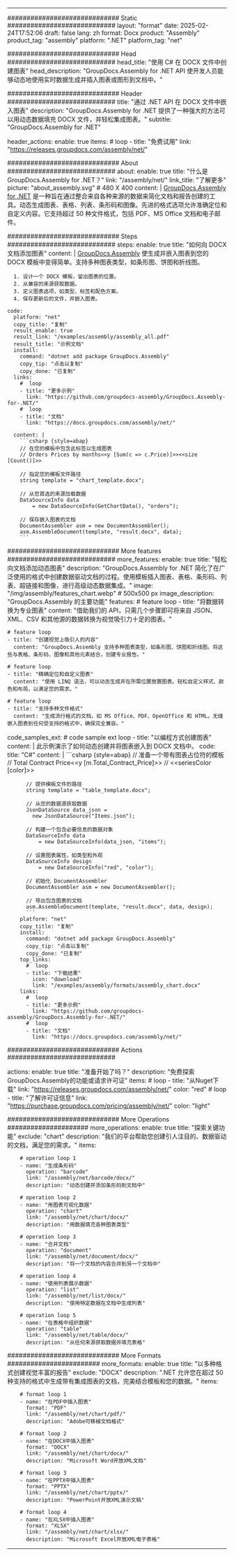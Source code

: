 



---
############################# Static ############################
layout: "format"
date:  2025-02-24T17:52:06
draft: false
lang: zh
format: Docx
product: "Assembly"
product_tag: "assembly"
platform: ".NET"
platform_tag: "net"

############################# Head ############################
head_title: "使用 C# 在 DOCX 文件中创建图表"
head_description: "GroupDocs.Assembly for .NET API 使开发人员能够动态地使用实时数据生成并插入图表或图形到文档中。"

############################# Header ############################
title: "通过 .NET API 在 DOCX 文件中嵌入图表" 
description: "GroupDocs.Assembly for .NET 提供了一种强大的方法可以用动态数据填充 DOCX 文件，并轻松集成图表。"
subtitle: "GroupDocs.Assembly for .NET" 

header_actions:
  enable: true
  items:
    #  loop
    - title: "免费试用"
      link: "https://releases.groupdocs.com/assembly/net/"
      
############################# About ############################
about:
    enable: true
    title: "什么是 GroupDocs.Assembly for .NET？"
    link: "/assembly/net/"
    link_title: "了解更多"
    picture: "about_assembly.svg" # 480 X 400
    content: |
       [GroupDocs.Assembly for .NET](/assembly/net/) 是一种旨在通过整合来自各种来源的数据来简化文档和报告创建的工具。动态生成图表、表格、列表、条形码和图像。先进的格式选项允许准确定位和自定义内容。它支持超过 50 种文件格式，包括 PDF、MS Office 文档和电子邮件。

############################# Steps ############################
steps:
    enable: true
    title: "如何向 DOCX 文档添加图表"
    content: |
      [GroupDocs.Assembly](/assembly/net/) 使生成并嵌入图表到您的 DOCX 模板中变得简单。支持多种图表类型，如条形图、饼图和折线图。
      
      1. 设计一个 DOCX 模板，留出图表的位置。
      2. 从兼容的来源获取数据。
      3. 定义图表选项，如类型、标签和配色方案。
      4. 保存更新后的文件，并嵌入图表。
   
    code:
      platform: "net"
      copy_title: "复制"
      result_enable: true
      result_link: "/examples/assembly/assembly_all.pdf"
      result_title: "示例文档"
      install:
        command: "dotnet add package GroupDocs.Assembly"
        copy_tip: "点击以复制"
        copy_done: "已复制"
      links:
        #  loop
        - title: "更多示例"
          link: "https://github.com/groupdocs-assembly/GroupDocs.Assembly-for-.NET/"
        #  loop
        - title: "文档"
          link: "https://docs.groupdocs.com/assembly/net/"
          
      content: |
        ```csharp {style=abap}
        // 在您的模板中包含此标签以生成图表
        // Orders Prices by months<<y [Sum(c => c.Price)]>><<size [Count()]>>

        // 指定您的模板文件路径
        string template = "chart_template.docx";

        // 从您首选的来源加载数据
        DataSourceInfo data 
            = new DataSourceInfo(GetChartData(), "orders");

        // 保存嵌入图表的文档
        DocumentAssembler asm = new DocumentAssembler();
        asm.AssembleDocument(template, "result.docx", data);
        ```            

############################# More features ############################
more_features:
  enable: true
  title: "轻松向文档添加动态图表"
  description: "GroupDocs.Assembly for .NET 简化了在广泛使用的格式中创建数据驱动文档的过程。使用模板插入图表、表格、条形码、列表、超链接和图像，进行高级动态数据集成。"
  image: "/img/assembly/features_chart.webp" # 500x500 px
  image_description: "GroupDocs.Assembly 的主要功能"
  features:
    # feature loop
    - title: "将数据转换为专业图表"
      content: "借助我们的 API，只需几个步骤即可将来自 JSON、XML、CSV 和其他源的数据转换为视觉吸引力十足的图表。"

    # feature loop
    - title: "创建视觉上吸引人的内容"
      content: "GroupDocs.Assembly 支持多种图表类型，如条形图、饼图和折线图。将这些与表格、条形码、图像和其他元素结合，创建专业报告。"

    # feature loop
    - title: "精确定位和自定义图表"
      content: "使用 LINQ 语法，可以动态生成并在所需位置放置图表。轻松自定义样式、颜色和布局，以满足您的需求。"

    # feature loop
    - title: "支持多种文件格式"
      content: "生成流行格式的文档，如 MS Office、PDF、OpenOffice 和 HTML。无缝嵌入图表到任何受支持的格式中，确保完全兼容。"
      
  code_samples_ext:
    # code sample ext loop
    - title: "以编程方式创建图表"
      content: |
        此示例演示了如何动态创建并将图表嵌入到 DOCX 文档中。
      code:
        title: "C#"
        content: |
          ```csharp {style=abap}
          // 准备一个带有图表占位符的模板
          // Total Contract Price<<y [m.Total_Contract_Price]>>
          // <<seriesColor [color]>>

          // 提供模板文件的路径
          string template = "table_template.docx";

          // 从您的数据源获取数据
          JsonDataSource data_json = 
            new JsonDataSource("Items.json");

          // 构建一个包含必要信息的数据对象
          DataSourceInfo data 
              = new DataSourceInfo(data_json, "items");

          // 设置图表属性，如类型和外观
          DataSourceInfo design 
              = new DataSourceInfo("red", "color");

          // 初始化 DocumentAssembler
          DocumentAssembler asm = new DocumentAssembler();

          // 导出包含图表的文档
          asm.AssembleDocument(template, "result.docx", data, design);
          ```
        platform: "net"
        copy_title: "复制"
        install:
          command: "dotnet add package GroupDocs.Assembly"
          copy_tip: "点击以复制"
          copy_done: "已复制"
        top_links:
          #  loop
          - title: "下载结果"
            icon: "download"
            link: "/examples/assembly/formats/assembly_chart.docx"
        links:
          #  loop
          - title: "更多示例"
            link: "https://github.com/groupdocs-assembly/GroupDocs.Assembly-for-.NET/"
          #  loop
          - title: "文档"
            link: "https://docs.groupdocs.com/assembly/net/"
            

            


############################# Actions ############################

actions:
  enable: true
  title: "准备开始了吗？"
  description: "免费探索GroupDocs.Assembly的功能或请求许可证"
  items:
    #  loop
    - title: "从Nuget下载"
      link: "https://releases.groupdocs.com/assembly/net/"
      color: "red"
        #  loop
    - title: "了解许可证信息"
      link: "https://purchase.groupdocs.com/pricing/assembly/net/"
      color: "light"


############################# More Operations #####################
more_operations:
    enable: true
    title: "探索关键功能"
    exclude: "chart"
    description: "我们的平台帮助您创建引人注目的、数据驱动的文档，满足您的需求。"
    items: 
          
        # operation loop 1
        - name: "生成条形码"
          operation: "barcode"
          link: "/assembly/net/barcode/docx/"
          description: "动态创建并添加条形码到文档中"

        # operation loop 2
        - name: "用图表可视化数据"
          operation: "chart"
          link: "/assembly/net/chart/docx/"
          description: "用数据填充各种图表类型"

        # operation loop 3
        - name: "合并文档"
          operation: "document"
          link: "/assembly/net/document/docx/"
          description: "将一个文档的内容合并到另一个文档中"

        # operation loop 4
        - name: "使用列表展示数据"
          operation: "list"
          link: "/assembly/net/list/docx/"
          description: "使用特定数据在文档中生成列表"

        # operation loop 5
        - name: "在表格中组织数据"
          operation: "table"
          link: "/assembly/net/table/docx/"
          description: "从任何来源获取数据并填充表格"
         
          
############################# More Formats ########################
more_formats:
    enable: true
    title: "以多种格式创建视觉丰富的报告"
    exclude: "DOCX"
    description: ".NET 允许您在超过 50 种支持的格式中生成带有集成图表的文档，完美结合模板和您的数据。"
    items: 
          
        # format loop 1
        - name: "在PDF中插入图表"
          format: "PDF"
          link: "/assembly/net/chart/pdf/"
          description: "Adobe可移植文档格式"
          
        # format loop 2
        - name: "在DOCX中插入图表"
          format: "DOCX"
          link: "/assembly/net/chart/docx/"
          description: "Microsoft Word开放XML文档"
          
        # format loop 3
        - name: "在PPTX中插入图表"
          format: "PPTX"
          link: "/assembly/net/chart/pptx/"
          description: "PowerPoint开放XML演示文稿"
          
        # format loop 4
        - name: "在XLSX中插入图表"
          format: "XLSX"
          link: "/assembly/net/chart/xlsx/"
          description: "Microsoft Excel开放XML电子表格"


          

---